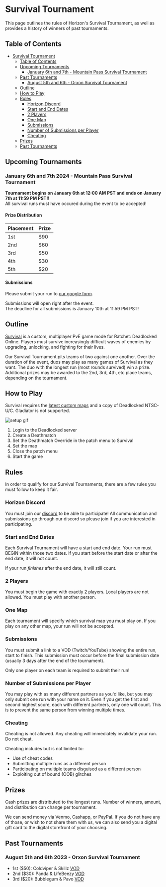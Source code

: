 # Survival Tournament

This page outlines the rules of Horizon's Survival Tournament, as well as provides a history of winners of past tournaments.

## Table of Contents
- [Survival Tournament](#survival-tournament)
  - [Table of Contents](#table-of-contents)
  - [Upcoming Tournaments](#upcoming-tournaments)
    - [January 6th and 7th - Mountain Pass Survival Tournament](#january-6th-and-7th-2024---mountain-pass-survival-tournament)
  - [Past Tournaments](#past-tournaments)
    - [August 5th and 6th - Orxon Survival Tournament](#august-5th-and-6th-2023---orxon-survival-tournament)
  - [Outline](#outline)
  - [How to Play](#how-to-play)
  - [Rules](#rules)
    - [Horizon Discord](#horizon-discord)
    - [Start and End Dates](#start-and-end-dates)
    - [2 Players](#2-players)
    - [One Map](#one-map)
    - [Submissions](#submissions)
    - [Number of Submissions per Player](#number-of-submissions-per-player)
    - [Cheating](#cheating)
  - [Prizes](#prizes)
  - [Past Tournaments](#past-tournaments)

## Upcoming Tournaments

### January 6th and 7th 2024 - Mountain Pass Survival Tournament

**Tournament begins on January 6th at 12:00 AM PST and ends on January 7th at 11:59 PM PST!!**<br>
All survival runs must have occured during the event to be accepted!<br>

#### Prize Distribution

| Placement | Prize |
| --- | ----------- |
| 1st | $90 |
| 2nd | $60 |
| 3rd | $50 |
| 4th | $30 |
| 5th | $20 |

#### Submissions

Please submit your run to [our google form](https://forms.gle/9EuGUxcQsKUaTwBa7).

Submissions will open right after the event.<br>
The deadline for all submissions is January 10th at 11:59 PM PST!

## Outline

[Survival](https://rac-horizon.com/survival/overview) is a custom, multiplayer PvE game mode for Ratchet: Deadlocked Online. Players must survive increasingly difficult waves of enemies by upgrading, unlocking, and fighting for their lives.

Our Survival Tournament pits teams of two against one another. Over the duration of the event, duos may play as many games of Survival as they want. The duo with the longest run (most rounds survived) win a prize. Additional prizes may be awarded to the 2nd, 3rd, 4th, etc place teams, depending on the tournament.

## How to Play

Survival requires the [latest custom maps](./CMAPS.md) and a copy of Deadlocked NTSC-U/C. Gladiator is not supported.

![setup gif](../assets/dl/game/survivalsetup.gif)

1. Login to the Deadlocked server
2. Create a Deathmatch
3. Set the Deathmatch Override in the patch menu to Survival
4. Set the map
5. Close the patch menu
6. Start the game

## Rules

In order to qualify for our Survival Tournaments, there are a few rules you must follow to keep it fair.

### Horizon Discord

You must join our [discord](https://discord.gg/horizonps) to be able to participate! All communication and submissions go through our discord so please join if you are interested in participating.

### Start and End Dates

Each Survival Tournament will have a start and end date. Your run must BEGIN within those two dates. If you start before the start date or after the end date, it will not count.

If your run *finishes* after the end date, it will still count.

### 2 Players

You must begin the game with exactly 2 players. Local players are not allowed. You must play with another person.

### One Map

Each tournament will specify which survival map you must play on. If you play on any other map, your run will not be accepted.

### Submissions

You must submit a link to a VOD (Twitch/YouTube) showing the entire run, start to finish. This submission must occur before the final submission date (usually 3 days after the end of the tournament).

Only one player on each team is required to submit their run!

### Number of Submissions per Player

You may play with as many different partners as you'd like, but you may only submit one run with your name on it. Even if you get the first and second highest score, each with different partners, only one will count. This is to prevent the same person from winning multiple times.

### Cheating

Cheating is not allowed. Any cheating will immediately invalidate your run. Do not cheat.

Cheating includes but is not limited to:
* Use of cheat codes
* Submitting multiple runs as a different person
* Participating on multiple teams disguised as a different person
* Exploiting out of bound (OOB) glitches

## Prizes

Cash prizes are distributed to the longest runs. Number of winners, amount, and distribution can change per tournament.

We can send money via Venmo, Cashapp, or PayPal. If you do not have any of those, or wish to not share them with us, we can also send you a digital gift card to the digital storefront of your choosing.

## Past Tournaments

### August 5th and 6th 2023 - Orxon Survival Tournament

 - 1st ($50): Coldviper & Skillz [VOD](https://drive.google.com/file/d/1OYJLoZpCAikvb6ZUssOKXA3tcS2cHOT5/view?usp=sharing)
 - 2nd ($30): Panda & LifeBeezy [VOD](https://www.youtube.com/watch?v=6QkZEYik9rs)
 - 3rd ($20): Bubblegum & Pavo [VOD](https://www.twitch.tv/videos/1892319833)
